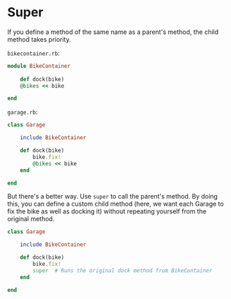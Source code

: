# Super

If you define a method of the same name as a parent's method, the child method takes priority.

```bikecontainer.rb```:

```ruby
module BikeContainer
	
	def dock(bike)
	@bikes << bike

end
```

```garage.rb```:

```ruby
class Garage

	include BikeContainer

	def dock(bike)
		bike.fix!
		@bikes << bike
	end

end
```

But there's a better way. Use ```super``` to call the parent's method. By doing this, you can define a custom child method (here, we want each Garage to fix the bike as well as docking it) without repeating yourself from the original method.

```ruby
class Garage

	include BikeContainer

	def dock(bike)
		bike.fix!
		super  # Runs the original dock method from BikeContainer
	end

end
```
